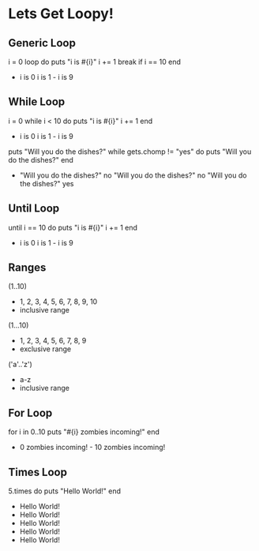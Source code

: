 # Lets Get Loopy!

## Generic Loop
i = 0
loop do 
  puts "i is #{i}"
   i += 1
  break if i == 10
end
  - i is 0 i is 1 - i is 9

## While Loop
i = 0
while i < 10 do
  puts "i is #{i}"
  i += 1
end
  - i is 0 i is 1 - i is 9


puts "Will you do the dishes?"
while gets.chomp != "yes" do
  puts "Will you do the dishes?"
end
  - "Will you do the dishes?" no "Will you do the dishes?" no "Will you do the dishes?" yes

## Until Loop
until i == 10 do
  puts "i is #{i}"
  i += 1
end
  - i is 0 i is 1 - i is 9

## Ranges
(1..10) 
  - 1, 2, 3, 4, 5, 6, 7, 8, 9, 10 
  - inclusive range

(1...10) 
  - 1, 2, 3, 4, 5, 6, 7, 8, 9 
  - exclusive range

('a'..'z') 
  - a-z 
  - inclusive range

## For Loop
for i in 0..10
  puts "#{i} zombies incoming!"
end
- 0 zombies incoming! - 10 zombies incoming!

## Times Loop
5.times do
  puts "Hello World!"
end
- Hello World! 
- Hello World! 
- Hello World! 
- Hello World! 
- Hello World!
